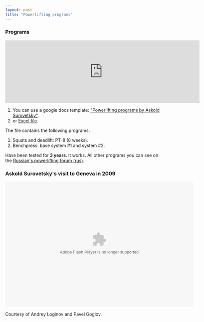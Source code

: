 ```yaml
---
layout: post
title: "Powerlifting programs"
---
```


### Programs
<iframe width="620" height="200" frameborder="0" scrolling="no" marginheight="0" marginwidth="0" src="https://docs.google.com/embeddedtemplate?id=0Ag1zWDlANxEodG1MaXFhRXdKX0x5emJzUGRZY2cxMVE"></iframe>

1.  You can use a google docs template: ["Powerlifting programs by Askold Surovetsky"][program].
2.  or [Excel file][program_xls].

The file contains the following programs:

1.  Squats and deadlift: PT-8 (8 weeks).
2.  Benchpress: base system #1 and system #2.

Have been tested for **3 years**. It works. All other programs you can see on the [Russian's powerlifting forum (rus)][forum].

[program]: https://docs.google.com/previewtemplate?id=0Ag1zWDlANxEodG1MaXFhRXdKX0x5emJzUGRZY2cxMVE&mode=public
[program_xls]: http://dl.dropbox.com/u/862762/surovetsky.xls
[forum]: http://forum.powerlifting.ru/index.php?showtopic=26406



### Askold Surovetsky's visit to Geneva in 2009

<embed type="application/x-shockwave-flash" src="https://picasaweb.google.com/s/c/bin/slideshow.swf" width="600" height="400" flashvars="host=picasaweb.google.com&captions=1&hl=en_US&feat=flashalbum&RGB=0x000000&feed=https%3A%2F%2Fpicasaweb.google.com%2Fdata%2Ffeed%2Fapi%2Fuser%2F112880724078255748651%2Falbumid%2F5394207030142238529%3Falt%3Drss%26kind%3Dphoto%26hl%3Den_US" pluginspage="http://www.macromedia.com/go/getflashplayer"></embed>

Courtesy of Andrey Loginov and Pavel Goglov.